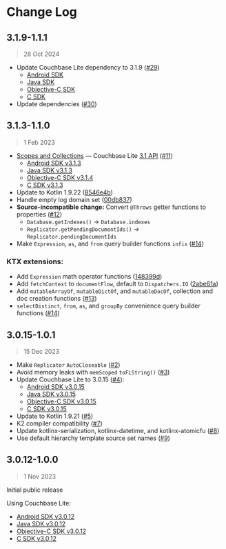 # Change Log

## 3.1.9-1.1.1
> 28 Oct 2024

* Update Couchbase Lite dependency to 3.1.9 ([#29](https://github.com/jeffdgr8/kotbase/pull/29))
    * [Android SDK](https://docs.couchbase.com/couchbase-lite/3.1/android/releasenotes.html#maint-3-1-9)
    * [Java SDK](https://docs.couchbase.com/couchbase-lite/3.1/java/releasenotes.html#maint-3-1-9)
    * [Objective-C SDK](https://docs.couchbase.com/couchbase-lite/3.1/objc/releasenotes.html#maint-3-1-9)
    * [C SDK](https://docs.couchbase.com/couchbase-lite/3.1/c/releasenotes.html#maint-3-1-9)
* Update dependencies ([#30](https://github.com/jeffdgr8/kotbase/pull/30))

## 3.1.3-1.1.0
> 1 Feb 2023

* [Scopes and Collections](https://kotbase.dev/current/scopes-and-collections/) — Couchbase Lite [3.1 API](
  https://docs.couchbase.com/couchbase-lite/3.1/cbl-whatsnew.html) ([#11](https://github.com/jeffdgr8/kotbase/pull/11))
    * [Android SDK v3.1.3](https://docs.couchbase.com/couchbase-lite/3.1/android/releasenotes.html#maint-3-1-3)
    * [Java SDK v3.1.3](https://docs.couchbase.com/couchbase-lite/3.1/java/releasenotes.html#maint-3-1-3)
    * [Objective-C SDK v3.1.4](https://docs.couchbase.com/couchbase-lite/3.1/objc/releasenotes.html#maint-3-1-4)
    * [C SDK v3.1.3](https://docs.couchbase.com/couchbase-lite/3.1/c/releasenotes.html#maint-3-1-3)
* Update to Kotlin 1.9.22 ([8546e4b](
  https://github.com/jeffdgr8/kotbase/commit/8546e4ba1ffacacfd05194da7deaec8e47851700))
* Handle empty log domain set ([00db837](
  https://github.com/jeffdgr8/kotbase/commit/00db8379c5657a8c3719c897811c43540f517378))
* **Source-incompatible change:** Convert `@Throws` getter functions to properties ([#12](
  https://github.com/jeffdgr8/kotbase/pull/12))
    * `Database.getIndexes()` -> `Database.indexes`
    * `Replicator.getPendingDocumentIds()` -> `Replicator.pendingDocumentIds`
* Make `Expression`, `as`, and `from` query builder functions `infix` ([#14](
  https://github.com/jeffdgr8/kotbase/pull/14))

### KTX extensions:

* Add `Expression` math operator functions ([148399d](
  https://github.com/jeffdgr8/kotbase/commit/148399d8e692a9f32d8fe82d00e544d1e72ba573))
* Add `fetchContext` to `documentFlow`, default to `Dispatchers.IO` ([2abe61a](
  https://github.com/jeffdgr8/kotbase/commit/2abe61ab52dd98edd4b90b029d4277ccbd9332e0))
* Add `mutableArrayOf`, `mutableDictOf`, and `mutableDocOf`, collection and doc creation functions ([#13](
  https://github.com/jeffdgr8/kotbase/pull/13))
* `selectDistinct`, `from`, `as`, and `groupBy` convenience query builder functions ([#14](
  https://github.com/jeffdgr8/kotbase/pull/14))

## 3.0.15-1.0.1
> 15 Dec 2023

* Make `Replicator` `AutoCloseable` ([#2](https://github.com/jeffdgr8/kotbase/pull/2))
* Avoid memory leaks with `memScoped` `toFLString()` ([#3](https://github.com/jeffdgr8/kotbase/pull/3))
* Update Couchbase Lite to 3.0.15 ([#4](https://github.com/jeffdgr8/kotbase/pull/4)):
    * [Android SDK v3.0.15](https://docs.couchbase.com/couchbase-lite/3.0/android/releasenotes.html#maint-3-0-15)
    * [Java SDK v3.0.15](https://docs.couchbase.com/couchbase-lite/3.0/java/releasenotes.html#maint-3-0-15)
    * [Objective-C SDK v3.0.15](https://docs.couchbase.com/couchbase-lite/3.0/objc/releasenotes.html#maint-3-0-15)
    * [C SDK v3.0.15](https://docs.couchbase.com/couchbase-lite/3.0/c/releasenotes.html#maint-3-0-15)
* Update to Kotlin 1.9.21 ([#5](https://github.com/jeffdgr8/kotbase/pull/5))
* K2 compiler compatibility ([#7](https://github.com/jeffdgr8/kotbase/pull/7))
* Update kotlinx-serialization, kotlinx-datetime, and kotlinx-atomicfu ([#8](
  https://github.com/jeffdgr8/kotbase/pull/8))
* Use default hierarchy template source set names ([#9](https://github.com/jeffdgr8/kotbase/pull/9))

## 3.0.12-1.0.0
> 1 Nov 2023

Initial public release

Using Couchbase Lite:

* [Android SDK v3.0.12](https://docs.couchbase.com/couchbase-lite/3.0/android/releasenotes.html#maint-3-0-12)
* [Java SDK v3.0.12](https://docs.couchbase.com/couchbase-lite/3.0/java/releasenotes.html#maint-3-0-12)
* [Objective-C SDK v3.0.12](https://docs.couchbase.com/couchbase-lite/3.0/objc/releasenotes.html#maint-3-0-12)
* [C SDK v3.0.12](https://docs.couchbase.com/couchbase-lite/3.0/c/releasenotes.html#maint-3-0-12)
